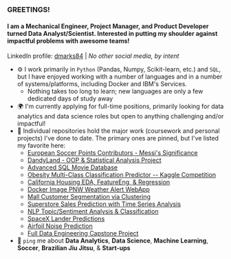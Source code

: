 ### GREETINGS!

#### I am a Mechanical Engineer, Project Manager, and Product Developer turned Data Analyst/Scientist. Interested in putting my shoulder against impactful problems with awesome teams!

LinkedIn profile: [dmarks84](https://www.linkedin.com/in/dmarks84/) | 
*No other social media, by intent*

- ⚙️ I work primarily in `Python` (Pandas, Numpy, Scikit-learn, etc.) and `SQL`, but I have enjoyed working with a number of languages and in a number of systems/platforms, including Docker and IBM's Services.
  - Nothing takes too long to learn; new languages are only a few dedicated days of study away 
- 🌍 I'm currently applying for full-time positions, primarily looking for data analytics and data science roles but open to anything challenging and/or impactful!
- 💅 Individual repositories hold the major work (coursework and personal projects) I've done to date.  The primary ones are pinned, but I've listed my favorite here:
  - [European Soccer Points Contributors - Messi's Significance](https://github.com/dmarks84/Ind_Project_European-Soccer-Top-Points-Contributors--Kaggle)
  - [DandyLand - OOP & Statistical Analysis Project](https://github.com/dmarks84/Ind_Project_Dandyland)
  - [Advanced SQL Movie Database](https://github.com/dmarks84/Ind_Project_Movie-Database-SQLite)
  - [Obesity Multi-Class Classification Predictor -- Kaggle Competition](https://github.com/dmarks84/Ind_Proj_Obesity-Multi-Class-Classification--Kaggle)
  - [California Housing EDA, FeatureEng, & Regression](https://github.com/dmarks84/Ind_Project_California-Housing-Data--Kaggle)
  - [Docker Image PNW Weather Alert WebApp](https://github.com/dmarks84/Ind_Project_Docker-Image-PNW-Weather-App)
  - [Mall Customer Segmentation via Clustering](https://github.com/dmarks84/Ind_Project_Mall-Customer-Clustering--Kaggle)
  - [Superstore Sales Prediction with Time Series Analysis](https://github.com/dmarks84/Ind_Project_Superstore-Sales-Time-Series-Analysis--Kaggle)
  - [NLP Topic/Sentiment Analysis & Classification](https://github.com/dmarks84/Ind_Project_New-Topic-NLP-Analysis-Classification--Kaggle)
  - [SpaceX Lander Predictions](https://github.com/dmarks84/Coursework_Capstone_SpaceX_Predictions)
  - [Airfoil Noise Prediction](https://github.com/dmarks84/Coursework_Project_Airfoil-Noise-Prediction)
  - [Full Data Engineering Capstone Project](https://github.com/dmarks84/Coursework_Capstone_Full_Data_Engineering)
- 💬 `ping` me about **Data Analytics**, **Data Science**, **Machine Learning**, **Soccer**, **Brazilian Jiu Jitsu**, & **Start-ups**
